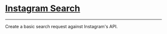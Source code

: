 # [Instagram Search](http://wattersnathen.github.io/instagram-search)
---

Create a basic search request against Instagram's API.
